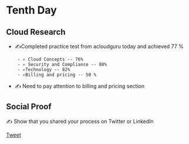 <!-- This is a template you can use for quick progress days. It removes a lot of the steps we encourage you to share in the longer template 000-DAY-ARTICLE-LONG-TEMPLATE.MD-->

# Tenth Day

## Cloud Research

- ✍️Completed practice test from acloudguru today and achieved 77 %
       
       - ✍️ Cloud Concepts -- 76%
       - ✍️ Security and Compliance -- 88%
       - ✍️Technology -- 82%
       - ✍️Billing and pricing -- 50 %
        
- ✍️   Need to pay attention to billing and pricing section
## Social Proof

✍️ Show that you shared your process on Twitter or LinkedIn

[Tweet](https://twitter.com/BharathMuddada/status/1297234516969287680)
